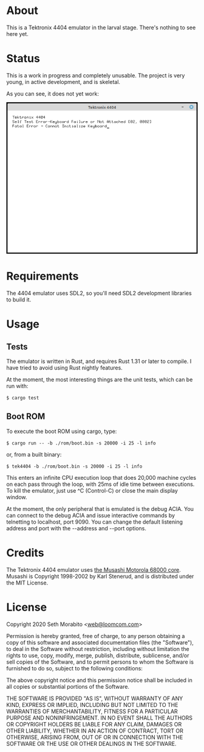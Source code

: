 # About

This is a Tektronix 4404 emulator in the larval stage. There's nothing
to see here yet.

# Status

This is a work in progress and completely unusable. The project is
very young, in active development, and is skeletal.

As you can see, it does not yet work:

![Tektronix 4404 Main Window](/doc/screenshots/screenshot.png?raw=true)

# Requirements

The 4404 emulator uses SDL2, so you'll need SDL2 development libraries
to build it.

# Usage

## Tests

The emulator is written in Rust, and requires Rust 1.31 or later to
compile. I have tried to avoid using Rust nightly features.

At the moment, the most interesting things are the unit tests, which
can be run with:

    $ cargo test

## Boot ROM

To execute the boot ROM using cargo, type:

    $ cargo run -- -b ./rom/boot.bin -s 20000 -i 25 -l info

or, from a built binary:

    $ tek4404 -b ./rom/boot.bin -s 20000 -i 25 -l info

This enters an infinite CPU execution loop that does 20,000 machine
cycles on each pass through the loop, with 25ms of idle time between
executions. To kill the emulator, just use ^C (Control-C) or
close the main display window.

At the moment, the only peripheral that is emulated is the debug ACIA.
You can connect to the debug ACIA and issue interactive commands by
telnetting to localhost, port 9090. You can change the default listening
address and port with the --address and --port options.

# Credits

The Tektronix 4404 emulator uses [the Musashi Motorola 68000
core](https://github.com/kstenerud/Musashi).  Musashi is Copyright
1998-2002 by Karl Stenerud, and is distributed under the MIT License.

# License

Copyright 2020 Seth Morabito &lt;web@loomcom.com&gt;

Permission is hereby granted, free of charge, to any person obtaining
a copy of this software and associated documentation files (the
"Software"), to deal in the Software without restriction, including
without limitation the rights to use, copy, modify, merge, publish,
distribute, sublicense, and/or sell copies of the Software, and to
permit persons to whom the Software is furnished to do so, subject to
the following conditions:

The above copyright notice and this permission notice shall be
included in all copies or substantial portions of the Software.

THE SOFTWARE IS PROVIDED "AS IS", WITHOUT WARRANTY OF ANY KIND,
EXPRESS OR IMPLIED, INCLUDING BUT NOT LIMITED TO THE WARRANTIES OF
MERCHANTABILITY, FITNESS FOR A PARTICULAR PURPOSE AND
NONINFRINGEMENT. IN NO EVENT SHALL THE AUTHORS OR COPYRIGHT HOLDERS BE
LIABLE FOR ANY CLAIM, DAMAGES OR OTHER LIABILITY, WHETHER IN AN ACTION
OF CONTRACT, TORT OR OTHERWISE, ARISING FROM, OUT OF OR IN CONNECTION
WITH THE SOFTWARE OR THE USE OR OTHER DEALINGS IN THE SOFTWARE.
